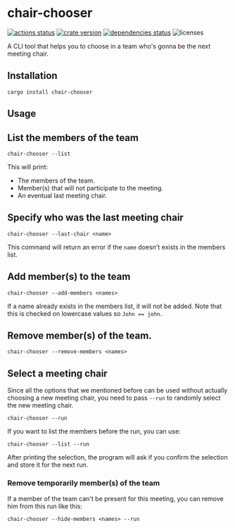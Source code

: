 # chair-chooser

[![actions status][actions-badge]][actions-url]
[![crate version][crates-version-badge]][crates-url]
[![dependencies status][deps-badge]][deps-url]
![licenses][licenses-badge]

[actions-badge]: https://github.com/yozhgoor/chair-chooser/workflows/main/badge.svg
[actions-url]: https://github.com/yozhgoor/chair-chooser/actions
[crates-version-badge]: https://img.shields.io/crates/v/chair-chooser
[crates-url]: https://crates.io/crates/cargo-temp
[deps-badge]: https://deps.rs/crate/chair-chooser/0.1.0/status.svg
[deps-url]: https://deps.rs/crate/chair-chooser
[licenses-badge]: https://img.shields.io/crates/l/chair-chooser

A CLI tool that helps you to choose in a team who's gonna be the next meeting chair.

## Installation

`cargo install chair-chooser`

## Usage

## List the members of the team

```
chair-chooser --list
```

This will print:

* The members of the team.
* Member(s) that will not participate to the meeting.
* An eventual last meeting chair.

## Specify who was the last meeting chair

```
chair-chooser --last-chair <name>
```

This command will return an error if the `name` doesn't exists in the members list.

## Add member(s) to the team

```
chair-chooser --add-members <names>
```

If a name already exists in the members list, it will not be added.
Note that this is checked on lowercase values so `John == john`.

## Remove member(s) of the team.

```
chair-chooser --remove-members <names>
```

## Select a meeting chair

Since all the options that we mentioned before can be used without actually choosing a new meeting
chair, you need to pass `--run` to randomly select the new meeting chair.

```
chair-chooser --run
```

If you want to list the members before the run, you can use:

```
chair-chooser --list --run
```

After printing the selection, the program will ask if you confirm the selection and store it for the
next run.

### Remove temporarily member(s) of the team

If a member of the team can't be present for this meeting, you can remove him from this run like
this:

```
chair-chooser --hide-members <names> --run
```
